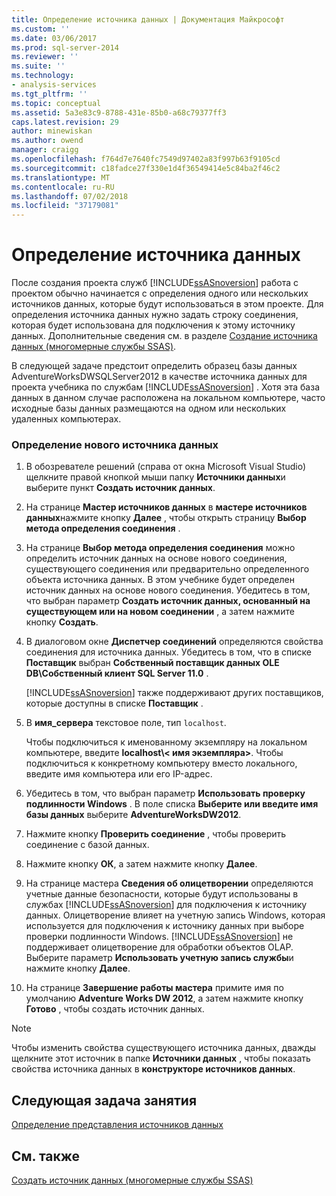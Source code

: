 ```yaml
---
title: Определение источника данных | Документация Майкрософт
ms.custom: ''
ms.date: 03/06/2017
ms.prod: sql-server-2014
ms.reviewer: ''
ms.suite: ''
ms.technology:
- analysis-services
ms.tgt_pltfrm: ''
ms.topic: conceptual
ms.assetid: 5a3e83c9-8788-431e-85b0-a68c79377ff3
caps.latest.revision: 29
author: minewiskan
ms.author: owend
manager: craigg
ms.openlocfilehash: f764d7e7640fc7549d97402a83f997b63f9105cd
ms.sourcegitcommit: c18fadce27f330e1d4f36549414e5c84ba2f46c2
ms.translationtype: MT
ms.contentlocale: ru-RU
ms.lasthandoff: 07/02/2018
ms.locfileid: "37179081"
---
```

# <a name="defining-a-data-source"></a>Определение источника данных
  После создания проекта служб [!INCLUDE[ssASnoversion](../includes/ssasnoversion-md.md)] работа с проектом обычно начинается с определения одного или нескольких источников данных, которые будут использоваться в этом проекте. Для определения источника данных нужно задать строку соединения, которая будет использована для подключения к этому источнику данных. Дополнительные сведения см. в разделе [Создание источника данных (многомерные службы SSAS)](multidimensional-models/create-a-data-source-ssas-multidimensional.md).  
  
 В следующей задаче предстоит определить образец базы данных AdventureWorksDWSQLServer2012 в качестве источника данных для проекта учебника по службам [!INCLUDE[ssASnoversion](../includes/ssasnoversion-md.md)] . Хотя эта база данных в данном случае расположена на локальном компьютере, часто исходные базы данных размещаются на одном или нескольких удаленных компьютерах.  
  
### <a name="to-define-a-new-data-source"></a>Определение нового источника данных  
  
1.  В обозревателе решений (справа от окна Microsoft Visual Studio) щелкните правой кнопкой мыши папку **Источники данных**и выберите пункт **Создать источник данных**.  
  
2.  На странице **Мастер источников данных** в **мастере источников данных**нажмите кнопку **Далее** , чтобы открыть страницу **Выбор метода определения соединения** .  
  
3.  На странице **Выбор метода определения соединения** можно определить источник данных на основе нового соединения, существующего соединения или предварительно определенного объекта источника данных. В этом учебнике будет определен источник данных на основе нового соединения. Убедитесь в том, что выбран параметр **Создать источник данных, основанный на существующем или на новом соединении** , а затем нажмите кнопку **Создать**.  
  
4.  В диалоговом окне **Диспетчер соединений** определяются свойства соединения для источника данных. Убедитесь в том, что в списке **Поставщик** выбран **Собственный поставщик данных OLE DB\Собственный клиент SQL Server 11.0** .  
  
     [!INCLUDE[ssASnoversion](../includes/ssasnoversion-md.md)] также поддерживают других поставщиков, которые доступны в списке **Поставщик** .  
  
5.  В **имя_сервера** текстовое поле, тип `localhost`.  
  
     Чтобы подключиться к именованному экземпляру на локальном компьютере, введите **localhost\\< имя экземпляра\>**. Чтобы подключиться к конкретному компьютеру вместо локального, введите имя компьютера или его IP-адрес.  
  
6.  Убедитесь в том, что выбран параметр **Использовать проверку подлинности Windows** . В поле списка **Выберите или введите имя базы данных** выберите **AdventureWorksDW2012**.  
  
7.  Нажмите кнопку **Проверить соединение** , чтобы проверить соединение с базой данных.  
  
8.  Нажмите кнопку **ОК**, а затем нажмите кнопку **Далее**.  
  
9. На странице мастера **Сведения об олицетворении** определяются учетные данные безопасности, которые будут использованы в службах [!INCLUDE[ssASnoversion](../includes/ssasnoversion-md.md)] для подключения к источнику данных. Олицетворение влияет на учетную запись Windows, которая используется для подключения к источнику данных при выборе проверки подлинности Windows. [!INCLUDE[ssASnoversion](../includes/ssasnoversion-md.md)] не поддерживает олицетворение для обработки объектов OLAP. Выберите параметр **Использовать учетную запись службы**и нажмите кнопку **Далее**.  
  
10. На странице **Завершение работы мастера** примите имя по умолчанию **Adventure Works DW 2012**, а затем нажмите кнопку **Готово** , чтобы создать источник данных.  
  
> [!NOTE]  
>  Чтобы изменить свойства существующего источника данных, дважды щелкните этот источник в папке **Источники данных** , чтобы показать свойства источника данных в **конструкторе источников данных**.  
  
## <a name="next-task-in-lesson"></a>Следующая задача занятия  
 [Определение представления источников данных](lesson-1-3-defining-a-data-source-view.md)  
  
## <a name="see-also"></a>См. также  
 [Создать источник данных &#40;многомерные службы SSAS&#41;](multidimensional-models/create-a-data-source-ssas-multidimensional.md)  
  
  

